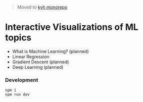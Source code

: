 > Moved to [kyh monorepo](https://github.com/kyh/kyh.io)

# Interactive Visualizations of ML topics

- What is Machine Learning? (planned)
- Linear Regression
- Gradient Descent (planned)
- Deep Learning (planned)

### Development

```
npm i
npm run dev
```
